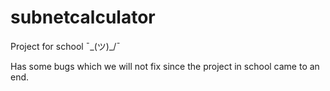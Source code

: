 # subnetcalculator
Project for school  ¯\_(ツ)_/¯ 

Has some bugs which we will not fix since the project in school came to an end.
